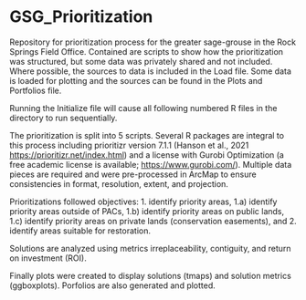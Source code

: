 # GSG_Prioritization
Repository for prioritization process for the greater sage-grouse in the Rock Springs Field Office. Contained are scripts to show how the prioritization was structured, but some data was privately shared and not included. Where possible, the sources to data is included in the Load file. Some data is loaded for plotting and the sources can be found in the Plots and Portfolios file.

Running the Initialize file will cause all following numbered R files in the directory to run sequentially.

The prioritization is split into 5 scripts. Several R packages are integral to this process including prioritizr version 7.1.1 (Hanson et al., 2021 https://prioritizr.net/index.html) and a license with Gurobi Optimization (a free academic license is available; https://www.gurobi.com/). Multiple data pieces are required and were pre-processed in ArcMap to ensure consistencies in format, resolution, extent, and projection.

Prioritizations followed objectives: 
    1. identify priority areas, 
          1.a) identify priority areas outside of PACs, 
          1.b) identify priority areas on public lands, 
          1.c) identify priority areas on private lands (conservation easements), and 
    2. identify areas suitable for restoration. 

Solutions are analyzed using metrics irreplaceability, contiguity, and return on investment (ROI). 

Finally plots were created to display solutions (tmaps) and solution metrics (ggboxplots). Porfolios are also generated and plotted.
